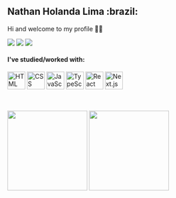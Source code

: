 <h2>Nathan Holanda Lima :brazil:</h2>
<p>Hi and welcome to my profile 👋😁</p>
<p>
  <a href="https://www.linkedin.com/in/nathan-holanda-182a5916b/"><img src="https://img.shields.io/badge/LinkedIn-0077B5?style=for-the-badge&logo=linkedin&logoColor=white" /></a>
  <a href="https://wa.me/5511979550206?text=Hey%2C%20I%20saw%20your%20profile%20on%20GitHub%20%3A%29"><img src="https://img.shields.io/badge/WhatsApp-25D366?style=for-the-badge&logo=whatsapp&logoColor=white" /></a>
  <a href="mailto:nathan.hl.contato@gmail.com?subject=Hi%2C%20Nathan&body=Hello%2C%20I've%20found%20you%20via%20GitHub"><img src="https://img.shields.io/badge/Gmail-D14836?style=for-the-badge&logo=gmail&logoColor=white" /></a>
</p>
<p>
  <h4>I've studied/worked with:</h4>
  <p align="left">
    <img src="https://cdn.jsdelivr.net/gh/devicons/devicon/icons/html5/html5-original.svg" title="HTML" alt="HTML" width="40px" height="40px" />
    <img src="https://cdn.jsdelivr.net/gh/devicons/devicon/icons/css3/css3-original.svg" title="CSS" alt="CSS" width="40px" height="40px" />
    <img src="https://cdn.jsdelivr.net/gh/devicons/devicon/icons/javascript/javascript-original.svg" title="JavaScript" alt="JavaScript" width="40px" height="40px" />
    <img src="https://cdn.jsdelivr.net/gh/devicons/devicon/icons/typescript/typescript-original.svg" title="TypeScript" alt="TypeScript" width="40px" height="40px"  />
    <img src="https://cdn.jsdelivr.net/gh/devicons/devicon/icons/react/react-original.svg" title="React" alt="React" width="40px" height="40px" />
    <img src="https://cdn.jsdelivr.net/gh/devicons/devicon/icons/nextjs/nextjs-original.svg" title="Next.js" alt="Next.js" width="40px" height="40px" />
  </p>
</p>
<br/>
<p>
  <img align="center" style="height: 180px; max-height: 100%" src="https://github-readme-stats.vercel.app/api/top-langs/?username=nathanholanda&layout=compact&theme=github_dark" />
  <img align="center" style="height: 180px; max-height: 100%" src="https://github-readme-stats.vercel.app/api?username=nathanholanda&show_icons=true&theme=github_dark" />
</p>
